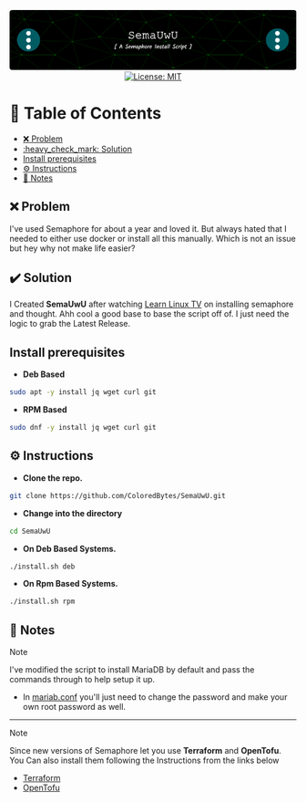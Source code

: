 <p align="center">
  <img src="./assets/images/github-header-image.png" alt="Header">
  <a href="https://github.com/ColoredBytes/Sempahore/blob/96113c308c5c5c57bb28591d058b2e90b2c65d33/LICENSE">
    <img src="https://img.shields.io/badge/License-MIT-yellow.svg" alt="License: MIT">
  </a>
</p>


# :link: Table of Contents

- [:x: Problem](#x-problem)
- [:heavy\_check\_mark: Solution](#heavy_check_mark-solution)
- [Install prerequisites](#install-prerequisites)
- [:gear: Instructions](#gear-instructions)
- [:memo: Notes](#memo-notes)


## :x: Problem

I've used Semaphore for about a year and loved it. But always hated that I needed to either use docker or install all this manually. Which is not an issue but hey why not make life easier? 

## :heavy_check_mark: Solution

I Created **SemaUwU**  after watching [Learn Linux TV](https://www.learnlinux.tv/complete-ansible-semaphore-tutorial-from-installation-to-automation/#more-4065) on installing semaphore and thought. Ahh cool a good base to base the script off of. I just need the logic to grab the Latest Release. 


## Install prerequisites
- **Deb Based**

```bash
sudo apt -y install jq wget curl git
```
  - **RPM Based**

```bash
sudo dnf -y install jq wget curl git
```





## :gear: Instructions

- **Clone the repo.**

```bash
git clone https://github.com/ColoredBytes/SemaUwU.git
```

- **Change into the directory**

 ```bash
cd SemaUwU
```
- **On Deb Based Systems.**
 
 ```bash
 ./install.sh deb
```
- **On Rpm Based Systems.**

```bash
./install.sh rpm
```
## :memo: Notes
> [!NOTE]
> I've modified the script to install MariaDB by default and pass the commands through to help setup it up.
> - In [mariab.conf](conf/mariadb.conf) you'll just need to change the password and make your own root password as well.
---
> [!NOTE]
> Since new versions of Semaphore let you use **Terraform** and **OpenTofu**. You Can also install them following the Instructions from the links below
> - [Terraform](https://developer.hashicorp.com/terraform/install?ajs_aid=edd2c1a1-9fee-4fca-b9af-9b89a5e3932c&product_intent=terraform)
> - [OpenTofu](https://opentofu.org/docs/intro/install/)




